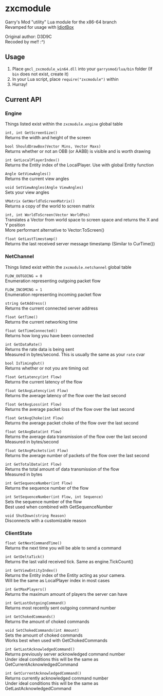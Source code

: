 # zxcmodule

Garry's Mod "utility" Lua module for the x86-64 branch \
Revamped for usage with [IdiotBox](https://github.com/bhozz01/IdiotBox)

Original author: D3D9C \
Recoded by me!! :^)

## Usage

1. Place `gmcl_zxcmodule_win64.dll` into your `garrysmod/lua/bin` folder (If `bin` does not exist, create it)
2. In your Lua script, place `require("zxcmodule")` within
3. Hurray!

## Current API

### Engine

Things listed exist within the `zxcmodule.engine` global table

`int, int GetScreenSize()` \
Returns the width and height of the screen

`bool ShouldDrawBox(Vector Mins, Vector Maxs)` \
Returns whether or not an OBB (or AABB) is visible and is worth drawing

`int GetLocalPlayerIndex()` \
Returns the Entity index of the LocalPlayer. Use with global Entity function

`Angle GetViewAngles()` \
Returns the current view angles

`void SetViewAngles(Angle ViewAngles)` \
Sets your view angles

`VMatrix GetWorldToScreenMatrix()` \
Returns a copy of the world to screen matrix

`int, int WorldToScreen(Vector WorldPos)` \
Translates a Vector from world space to screen space and returns the X and Y position \
More performant alternative to Vector:ToScreen()

`float GetLastTimestamp()` \
Returns the last received server message timestamp (Similar to CurTime())

### NetChannel

Things listed exist within the `zxcmodule.netchannel` global table

`FLOW_OUTGOING = 0` \
Enumeration representing outgoing packet flow

`FLOW_INCOMING = 1` \
Enumeration representing incoming packet flow

`string GetAddress()` \
Returns the current connected server address

`float GetTime()` \
Returns the current networking time

`float GetTimeConnected()` \
Returns how long you have been connected

`int GetDataRate()` \
Returns the rate data is being sent \
Measured in bytes/second. This is usually the same as your `rate` cvar

`bool IsTimingOut()` \
Returns whether or not you are timing out

`float GetLatency(int Flow)` \
Returns the current latency of the flow

`float GetAvgLatency(int Flow)` \
Returns the average latency of the flow over the last second

`float GetAvgLoss(int Flow)` \
Returns the average packet loss of the flow over the last second

`float GetAvgChoke(int Flow)` \
Returns the average packet choke of the flow over the last second

`float GetAvgData(int Flow)` \
Returns the average data transmission of the flow over the last second \
Measured in bytes/second

`float GetAvgPackets(int Flow)` \
Returns the average number of packets of the flow over the last second

`int GetTotalData(int Flow)` \
Returns the total amount of data transmission of the flow \
Measured in bytes

`int GetSequenceNumber(int Flow)` \
Returns the sequence number of the flow

`int SetSequenceNumber(int Flow, int Sequence)` \
Sets the sequence number of the flow \
Best used when combined with GetSequenceNumber

`void ShutDown(string Reason)` \
Disconnects with a customizable reason

### ClientState

`float GetNextCommandTime()` \
Returns the next time you will be able to send a command

`int GetDeltaTick()` \
Returns the last valid received tick. Same as engine.TickCount()

`int GetViewEntityIndex()` \
Returns the Entity index of the Entity acting as your camera. \
Will be the same as LocalPlayer index in most cases

`int GetMaxPlayers()` \
Returns the maximum amount of players the server can have

`int GetLastOutgoingCommand()` \
Returns most recently sent outgoing command number

`int GetChokedCommands()` \
Returns the amount of choked commands

`void SetChokedCommands(int Amount)` \
Sets the amount of choked commands \
Works best when used with GetChokedCommands

`int GetLastAcknowledgedCommand()` \
Returns previously server acknowledged command number \
Under ideal conditions this will be the same as GetCurrentAcknowledgedCommand

`int GetCurrentAcknowledgedCommand()` \
Returns currently acknowledged command number \
Under ideal conditions this will be the same as GetLastAcknowledgedCommand
